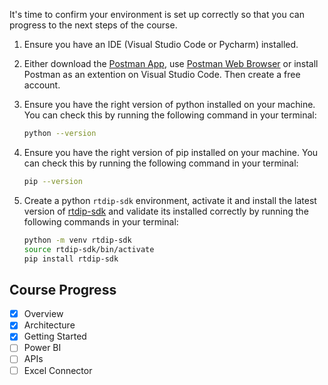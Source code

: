 
It's time to confirm your environment is set up correctly so that you can progress to the next steps of the course.

1. Ensure you have an IDE (Visual Studio Code or Pycharm) installed.

2. Either download the [Postman App](https://www.postman.com/downloads/), use [Postman Web Browser](https://identity.getpostman.com/login) or install Postman as an extention on Visual Studio Code. Then create a free account. 


3. Ensure you have the right version of python installed on your machine. You can check this by running the following command in your terminal:
    ```bash
    python --version
    ```

4.  Ensure you have the right version of pip installed on your machine. You can check this by running the following command in your terminal:
    ```bash
    pip --version
    ```

5. Create a python `rtdip-sdk` environment, activate it and install the latest version of [rtdip-sdk](https://pypi.org/project/rtdip-sdk/) and validate its installed correctly by running the following commands in your terminal:
    ```bash
    python -m venv rtdip-sdk
    source rtdip-sdk/bin/activate
    pip install rtdip-sdk
    ```

## Course Progress
-   [X] Overview
-   [X] Architecture
-   [X] Getting Started
-   [ ] Power BI
-   [ ] APIs
-   [ ] Excel Connector
